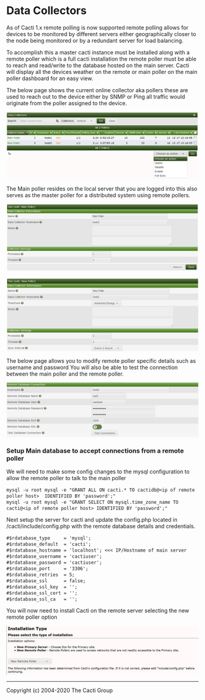 # Data Collectors

As of Cacti 1.x remote polling is now supported remote polling allows for
devices to be monitored by different servers either geographically closer to the
node being monitored or by a redundant server for load balancing.

To accomplish this a master cacti instance must be installed along with a remote
poller which is a full cacti installation the remote poller must be able to
reach and read/write to the database hosted on the main server. Cacti will
display all the devices weather on the remote or main poller on the main poller
dashboard for an easy view.

The below page shows the current online collector aka pollers these are used to
reach out to the device either by SNMP or Ping all traffic would originate from
the poller assigned to the device.

![Data Collectors](images/data-collectors.png)

The Main poller resides on the local server that you are logged into this also
serves as the master poller for a distributed system using remote pollers.

![Data Collectors Edit Main](images/data-collectors-edit-main.png)

![Data Collectors Edit Remote](images/data-collectors-edit-remote1.png)

The below page allows you to modify remote poller specific details such as
username and password You will also be able to test the connection between the
main poller and the remote poller.

![Data Collectors Edit Remote Connection Test](images/data-collectors-edit-remote2.png)

### Setup Main database to accept connections from a remote poller

We will need to make some config changes to the mysql configuration to allow the
remote poller to talk to the main poller

```console
mysql -u root mysql -e "GRANT ALL ON cacti.* TO cactidb@<ip of remote poller host>  IDENTIFIED BY 'password';"
mysql -u root mysql -e "GRANT SELECT ON mysql.time_zone_name TO cacti@<ip of remote poller host> IDENTIFIED BY 'password';"
```

Next setup the server for cacti and update the config.php located in
/cacti/include/config.php with the remote database details and credentials.

```console
#$rdatabase_type     = 'mysql';
#$rdatabase_default  = 'cacti';
#$rdatabase_hostname = 'localhost'; <<< IP/Hostname of main server
#$rdatabase_username = 'cactiuser';
#$rdatabase_password = 'cactiuser';
#$rdatabase_port     = '3306';
#$rdatabase_retries  = 5;
#$rdatabase_ssl      = false;
#$rdatabase_ssl_key  = '';
#$rdatabase_ssl_cert = '';
#$rdatabase_ssl_ca   = '';
```

You will now need to install Cacti on the remote server selecting the new remote
poller option

![remote poller setup](images/cacti_remote_poller_setup.JPG)

---
Copyright (c) 2004-2020 The Cacti Group
